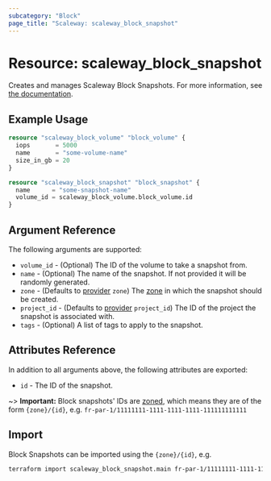```yaml
---
subcategory: "Block"
page_title: "Scaleway: scaleway_block_snapshot"
---
```


# Resource: scaleway_block_snapshot

Creates and manages Scaleway Block Snapshots.
For more information, see [the documentation](https://www.scaleway.com/en/developers/api/block/).

## Example Usage

```terraform
resource "scaleway_block_volume" "block_volume" {
  iops       = 5000
  name       = "some-volume-name"
  size_in_gb = 20
}

resource "scaleway_block_snapshot" "block_snapshot" {
  name      = "some-snapshot-name"
  volume_id = scaleway_block_volume.block_volume.id
}
```

## Argument Reference

The following arguments are supported:

- `volume_id` - (Optional) The ID of the volume to take a snapshot from.
- `name` - (Optional) The name of the snapshot. If not provided it will be randomly generated.
- `zone` - (Defaults to [provider](../index.md#zone) `zone`) The [zone](../guides/regions_and_zones.md#zones) in which the snapshot should be created.
- `project_id` - (Defaults to [provider](../index.md#project_id) `project_id`) The ID of the project the snapshot is associated with.
- `tags` - (Optional) A list of tags to apply to the snapshot.

## Attributes Reference

In addition to all arguments above, the following attributes are exported:

- `id` - The ID of the snapshot.

~> **Important:** Block snapshots' IDs are [zoned](../guides/regions_and_zones.md#resource-ids), which means they are of the form `{zone}/{id}`, e.g. `fr-par-1/11111111-1111-1111-1111-111111111111`

## Import

Block Snapshots can be imported using the `{zone}/{id}`, e.g.

```bash
terraform import scaleway_block_snapshot.main fr-par-1/11111111-1111-1111-1111-111111111111
```
